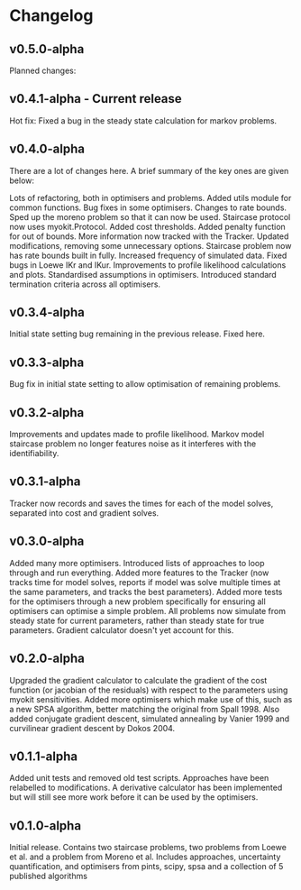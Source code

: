 # Changelog

## v0.5.0-alpha
Planned changes:

## v0.4.1-alpha - Current release
Hot fix: Fixed a bug in the steady state calculation for markov problems. 

## v0.4.0-alpha
There are a lot of changes here. A brief summary of the key ones are given below:


Lots of refactoring, both in optimisers and problems. 
Added utils module for common functions.
Bug fixes in some optimisers.
Changes to rate bounds. 
Sped up the moreno problem so that it can now be used. 
Staircase protocol now uses myokit.Protocol. 
Added cost thresholds. 
Added penalty function for out of bounds. 
More information now tracked with the Tracker. 
Updated modifications, removing some unnecessary options. 
Staircase problem now has rate bounds built in fully. 
Increased frequency of simulated data. 
Fixed bugs in Loewe IKr and IKur. 
Improvements to profile likelihood calculations and plots. 
Standardised assumptions in optimisers. 
Introduced standard termination criteria across all optimisers.

## v0.3.4-alpha
Initial state setting bug remaining in the previous release. Fixed here.

## v0.3.3-alpha
Bug fix in initial state setting to allow optimisation of remaining problems.

## v0.3.2-alpha
Improvements and updates made to profile likelihood. Markov model staircase problem no longer features noise as it interferes with the identifiability.

## v0.3.1-alpha
Tracker now records and saves the times for each of the model solves, separated into cost and gradient solves.

## v0.3.0-alpha
Added many more optimisers. Introduced lists of approaches to loop through and run everything. Added more features to the Tracker (now tracks time for model solves, reports if model was solve multiple times at the same parameters, and tracks the best parameters). Added more tests for the optimisers through a new problem specifically for ensuring all optimisers can optimise a simple problem. All problems now simulate from steady state for current parameters, rather than steady state for true parameters. Gradient calculator doesn't yet account for this.

## v0.2.0-alpha
Upgraded the gradient calculator to calculate the gradient of the cost function (or jacobian of the residuals) with respect to the parameters using myokit sensitivities. Added more optimisers which make use of this, such as a new SPSA algorithm, better matching the original from Spall 1998. Also added conjugate gradient descent, simulated annealing by Vanier 1999 and curvilinear gradient descent by Dokos 2004.

## v0.1.1-alpha
Added unit tests and removed old test scripts. Approaches have been relabelled to modifications. A derivative calculator has been implemented but will still see more work before it can be used by the optimisers.

## v0.1.0-alpha
Initial release. Contains two staircase problems, two problems from Loewe et al. and a problem from Moreno et al. Includes approaches, uncertainty quantification, and optimisers from pints, scipy, spsa and a collection of 5 published algorithms
